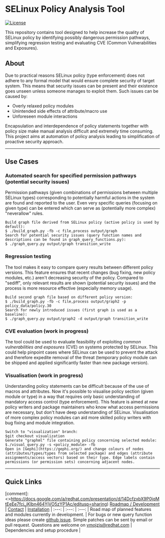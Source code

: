 # SELinux Policy Analysis Tool

[![License](https://img.shields.io/github/license/dkopecek/usbguard.svg)](https://github.com/vmojzis/sepolicy_analysis/blob/master/COPYING.txt)

This repository contains tool designed to help increase the quality of SELinux policy by identifying possibly dangerous permission pathways, simplifying regression testing and evaluating CVE (Common Vulnerabilities and Exposures).

## About
Due to practical reasons SELinux policy (type enforcement) does not adhere to any formal model that would ensure complete security of target system. This means that security issues can be present and their existence goes unseen unless someone manages to exploit them. Such issues can be caused by:
* Overly relaxed policy modules
* Unintended side effects of attribute/macro use
* Unforeseen module interactions

Encapsulation and interdependence of policy statements together with policy size make manual analysis difficult and extremely time consuming. This project aims at automation of policy analysis leading to simplification of proactive security approach.

***

## Use Cases
### Automated search for specified permission pathways (potential security issues)

Permission pathways (given combinations of permissions between multiple SELinux types) corresponding to potentially harmful actions in the system are found and reported to the user. Even very specific queries (focusing on given type) can be entered which can serve as (potentially more complex) "neverallow" rules.


    Build graph file derived from SELinux policy (active policy is used by default):
    $ ./build_graph.py -fb -c file,process output/graph
    Search for potential security issues (query function names and descriptions can be found in graph_query_functions.py):
    $ ./graph_query.py output/graph transition_write

### Regression testing
The tool makes it easy to compare query results between different policy versions. This feature ensures that recent changes (bug fixing, new policy modules, etc.) aren't decreasing security of the policy. Compared to "sediff", only relevant results are shown (potential security issues) and the process is more resource effective (especially memory usage).

    Build second graph file based on different policy version:
    $ ./build_graph.py -fb -c file,process output/graph2 -p policy_data/policy.30
    Search for newly introduced issues (first graph is used as a baseline):
    $ ./graph_query.py output/graph2 -d output/graph transition_write

### CVE evaluation (work in progress)
The tool could be used to evaluate feasibility of exploiting *common vulnerabilities and exposures* (CVE) on systems protected by SELinux. This could help pinpoint cases where SELinux can be used to prevent the attack and therefore expedite removal of the threat (temporary policy module can be shipped and applied significantly faster than new package version).

### Visualisation (work in progress)
Understanding policy statements can be difficult because of the use of macros and attributes. Now it's possible to visualise policy section (given module or type) in a way that requires only basic understanding of mandatory access control (type enforcement). This feature is aimed at new policy writers and package maintainers who know what access permissions are necessary, but don't have deep understanding of SELinux. Visualisation of more complex policy modules can aid more skilled policy writers with bug fixing and module integration. 

    Switch to "visualization" branch:
    $git checkout visualization
    Generate "graphml" file containing policy concerning selected module:
    $./visual_query.py -s <policy_module> -fb
    Open in [Gephi](https://gephi.org/) and change colours of nodes (attributes/types/types from selected package) and edges (attribute assignments/access vectors) based on their type. Edge labels contain permissions (or permission sets) concerning adjacent nodes.

***

## Quick Links
[comment]: <>https://docs.google.com/a/redhat.com/presentation/d/14DcfzxbX9P0jqMtEeEe7fcj_iKlbn464YjVO5zYP1Ac/editusp=sharing) 
 [Roadmap / Development](https://github.com/vmojzis/sepolicy_analysis/wiki/Roadmap) | [Contact](mailto:vmojzis@redhat.com) | [Installation](https://github.com/vmojzis/sepolicy_analysis/wiki/Installation) |
 :---: | :---: | :---: |
Road map of planned features and modules currently in development. | For bugs or new query function ideas please create [github issue](https://github.com/vmojzis/sepolicy_analysis/issues). Simple patches can be sent by email or pull request. Questions are welcome on [vmojzis@redhat.com](mailto:vmojzis@redhat.com) | Dependencies and setup procedure | 